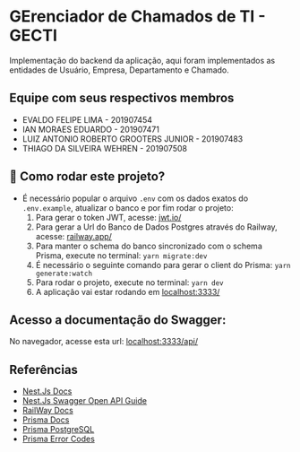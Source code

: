 # GErenciador de Chamados de TI - GECTI

Implementação do backend da aplicação, aqui foram implementados as entidades de Usuário, Empresa, Departamento e Chamado.

## Equipe com seus respectivos membros

-   EVALDO FELIPE LIMA - 201907454
-   IAN MORAES EDUARDO - 201907471
-   LUIZ ANTONIO ROBERTO GROOTERS JUNIOR - 201907483
-   THIAGO DA SILVEIRA WEHREN - 201907508

## :runner: Como rodar este projeto?

-   É necessário popular o arquivo `.env` com os dados exatos do `.env.example`, atualizar o banco e por fim rodar o projeto:
    1.  Para gerar o token JWT, acesse: [jwt.io/](https://jwt.io/)
    2.  Para gerar a Url do Banco de Dados Postgres através do Railway, acesse: [railway.app/](https://railway.app/)
    3.  Para manter o schema do banco sincronizado com o schema Prisma, execute no terminal: `yarn migrate:dev`
    4.  É necessário o seguinte comando para gerar o client do Prisma: `yarn generate:watch`
    5.  Para rodar o projeto, execute no terminal: `yarn dev`
    6.  A aplicação vai estar rodando em [localhost:3333/](http://localhost:3333/)

## Acesso a documentação do Swagger:

No navegador, acesse esta url: [localhost:3333/api/](http://localhost:3333/api/)

## Referências

-   [Nest.Js Docs](https://docs.nestjs.com/)
-   [Nest.Js Swagger Open API Guide](https://docs.nestjs.com/openapi/introduction)
-   [RailWay Docs](https://docs.railway.app/)
-   [Prisma Docs](https://www.prisma.io/docs/getting-started)
-   [Prisma PostgreSQL](https://www.prisma.io/docs/reference/api-reference/prisma-schema-reference#specify-a-postgresql-data-source)
-   [Prisma Error Codes](https://www.prisma.io/docs/reference/api-reference/error-reference#error-codes)

